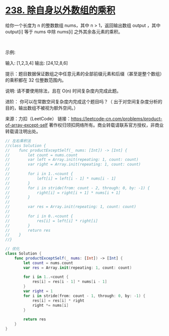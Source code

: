 # [238. 除自身以外数组的乘积](https://leetcode-cn.com/problems/product-of-array-except-self/)

给你一个长度为 n 的整数数组 nums，其中 n > 1，返回输出数组 output ，其中 output[i] 等于 nums 中除 nums[i] 之外其余各元素的乘积。

 

示例:

输入: [1,2,3,4]
输出: [24,12,8,6]
 

提示：题目数据保证数组之中任意元素的全部前缀元素和后缀（甚至是整个数组）的乘积都在 32 位整数范围内。

说明: 请不要使用除法，且在 O(n) 时间复杂度内完成此题。

进阶：
你可以在常数空间复杂度内完成这个题目吗？（ 出于对空间复杂度分析的目的，输出数组不被视为额外空间。）

来源：力扣（LeetCode）
链接：https://leetcode-cn.com/problems/product-of-array-except-self
著作权归领扣网络所有。商业转载请联系官方授权，非商业转载请注明出处。


```swift
// 左右乘积法
//class Solution {
//    func productExceptSelf(_ nums: [Int]) -> [Int] {
//        let count = nums.count
//        var left = Array.init(repeating: 1, count: count)
//        var right = Array.init(repeating: 1, count: count)
//
//        for i in 1..<count {
//            left[i] = left[i - 1] * nums[i - 1]
//        }
//        for i in stride(from: count - 2, through: 0, by: -1) {
//            right[i] = right[i + 1] * nums[i + 1]
//        }
//
//        var res = Array.init(repeating: 1, count: count)
//
//        for i in 0..<count {
//            res[i] = left[i] * right[i]
//        }
//        return res
//    }
//}

// 优化
class Solution {
    func productExceptSelf(_ nums: [Int]) -> [Int] {
        let count = nums.count
        var res = Array.init(repeating: 1, count: count)
        
        for i in 1..<count {
            res[i] = res[i - 1] * nums[i - 1]
        }
        var right = 1
        for i in stride(from: count - 1, through: 0, by: -1) {
            res[i] = res[i] * right
            right *= nums[i]
        }
        
        return res
    }
}

```
